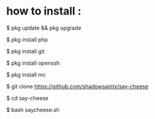 # how to install :


$ pkg update && pkg upgrade

$ pkg install php

$ pkg install git

$ pkg install openssh

$ pkg install mc

$ git clone https://github.com/shadowsaintx/say-cheese

$ cd say-cheese

$ bash saycheese.sh

